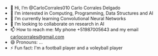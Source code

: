 - 👋 Hi, I’m @CarloCorrales010  Carlo Corrales Delgado
- 👀 I’m interested in Computing, Programming, Data Structures and AI
- 🌱 I’m currently learning Convolutional Neural Networks
- 💞️ I’m looking to collaborate on research in AI
- 📫 How to reach me:  My phone +51987005643 and my email carlocorrales@gmail.com
- 😄 Pronouns: ...
- ⚡ Fun fact: I'm a football player and a voleyball player

<!---
CarloCorrales010/CarloCorrales010 is a ✨ special ✨ repository because its `README.md` (this file) appears on your GitHub profile.
You can click the Preview link to take a look at your changes.
--->
